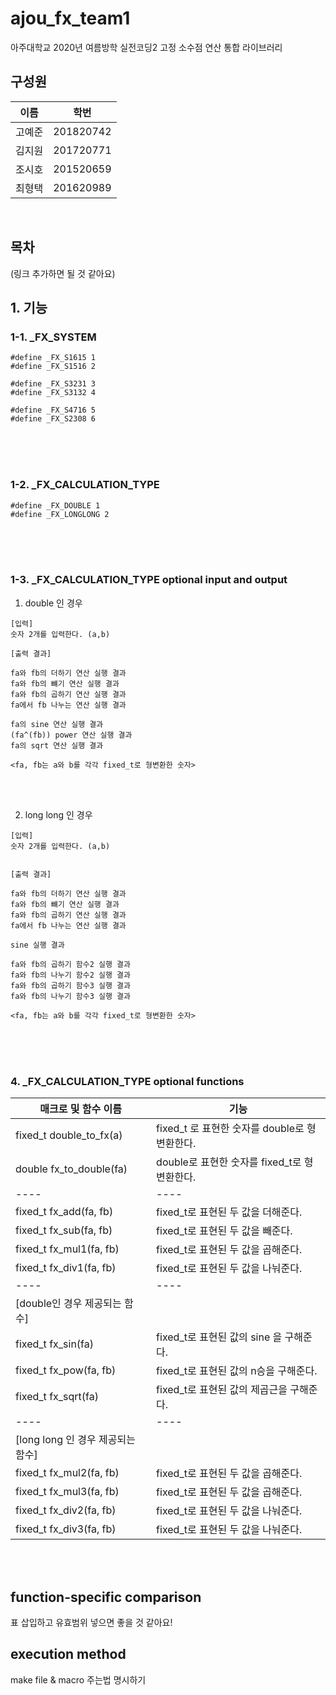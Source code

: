 # ajou_fx_team1
아주대학교 2020년 여름방학 실전코딩2 고정 소수점 연산 통합 라이브러리

## 구성원

| 이름 | 학번 | 
| ---- | ---- |
| 고예준 | 201820742 | 
| 김지원 | 201720771 | 
| 조시호 | 201520659 | 
| 최형택 | 201620989 | 
<br>

## 목차

(링크 추가하면 될 것 같아요)

## 1. 기능

### 1-1. _FX_SYSTEM


```
#define _FX_S1615 1
#define _FX_S1516 2

#define _FX_S3231 3
#define _FX_S3132 4

#define _FX_S4716 5 
#define _FX_S2308 6
```

<br>
<br>
<br>

### 1-2. _FX_CALCULATION_TYPE
 

```
#define _FX_DOUBLE 1
#define _FX_LONGLONG 2
```

<br>
<br>
<br>

### 1-3. _FX_CALCULATION_TYPE optional input and output

1. double 인 경우

```
[입력]
숫자 2개를 입력한다. (a,b)

[출력 결과]

fa와 fb의 더하기 연산 실행 결과
fa와 fb의 뺴기 연산 실행 결과
fa와 fb의 곱하기 연산 실행 결과
fa에서 fb 나누는 연산 실행 결과

fa의 sine 연산 실행 결과
(fa^(fb)) power 연산 실행 결과
fa의 sqrt 연산 실행 결과

<fa, fb는 a와 b를 각각 fixed_t로 형변환한 숫자>
```

<br>
<br>

2. long long 인 경우

```
[입력]
숫자 2개를 입력한다. (a,b)


[출력 결과]

fa와 fb의 더하기 연산 실행 결과
fa와 fb의 뺴기 연산 실행 결과
fa와 fb의 곱하기 연산 실행 결과
fa에서 fb 나누는 연산 실행 결과

sine 실행 결과

fa와 fb의 곱하기 함수2 실행 결과
fa와 fb의 나누기 함수2 실행 결과
fa와 fb의 곱하기 함수3 실행 결과
fa와 fb의 나누기 함수3 실행 결과

<fa, fb는 a와 b를 각각 fixed_t로 형변환한 숫자>

```

<br>
<br>
<br>


### 4. _FX_CALCULATION_TYPE optional functions


| 매크로 및 함수 이름 | 기능 |
| ---- | ---- |
| fixed_t double_to_fx(a) | fixed_t 로 표현한 숫자를 double로 형변환한다. |
| double fx_to_double(fa) | double로 표현한 숫자를 fixed_t로 형변환한다. |
| ---- | ---- |
| fixed_t fx_add(fa, fb) | fixed_t로 표현된 두 값을 더해준다.  |
| fixed_t fx_sub(fa, fb) | fixed_t로 표현된 두 값을 빼준다. |
| fixed_t fx_mul1(fa, fb) | fixed_t로 표현된 두 값을 곱해준다. |
| fixed_t fx_div1(fa, fb) | fixed_t로 표현된 두 값을 나눠준다. |
| ---- | ---- |
| [double인 경우 제공되는 함수] | |
| fixed_t fx_sin(fa) | fixed_t로 표현된 값의 sine 을 구해준다.  | 
| fixed_t fx_pow(fa, fb) | fixed_t로 표현된 값의 n승을 구해준다. |
| fixed_t fx_sqrt(fa) | fixed_t로 표현된 값의 제곱근을 구해준다. |
| ---- | ---- |
| [long long 인 경우 제공되는 함수] |  |
| fixed_t fx_mul2(fa, fb)| fixed_t로 표현된 두 값을 곱해준다. |
| fixed_t fx_mul3(fa, fb)| fixed_t로 표현된 두 값을 곱해준다. |
| fixed_t fx_div2(fa, fb) | fixed_t로 표현된 두 값을 나눠준다. | 
| fixed_t fx_div3(fa, fb) | fixed_t로 표현된 두 값을 나눠준다. |

<br>
<br>




## function-specific comparison

표 삽입하고 유효범위 넣으면 좋을 것 같아요!

## execution method
make file & macro 주는법 명시하기